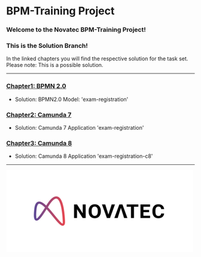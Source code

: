 # BPM-Training Project

### Welcome to the Novatec BPM-Training Project!

### This is the Solution Branch!
In the linked chapters you will find the respective solution for the task set. Please note: This is a possible solution.

---

### [Chapter1: BPMN 2.0](/chapter1-bpmn/readme.md)

- Solution: BPMN2.0 Model: 'exam-registration'

### [Chapter2: Camunda 7](/chapter2-camunda7/readme.md)

- Solution: Camunda 7 Application 'exam-registration'

### [Chapter3: Camunda 8](/chapter3-camunda8/readme.md)

- Solution: Camunda 8 Application 'exam-registration-c8'

---

<a href="https://www.novatec-gmbh.de/services/business-process-management/" source="_blank">
  <img src="./assets/novatec.png" width="500" height="220"  alt="Novatec-Consulting-Logo">
</a>